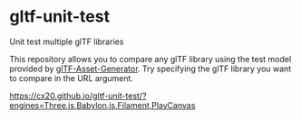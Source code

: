 # gltf-unit-test
Unit test multiple glTF libraries

This repository allows you to compare any glTF library using the test model provided by [glTF-Asset-Generator](https://github.com/KhronosGroup/glTF-Asset-Generator).
Try specifying the glTF library you want to compare in the URL argument.

https://cx20.github.io/gltf-unit-test/?engines=Three.js,Babylon.js,Filament,PlayCanvas

